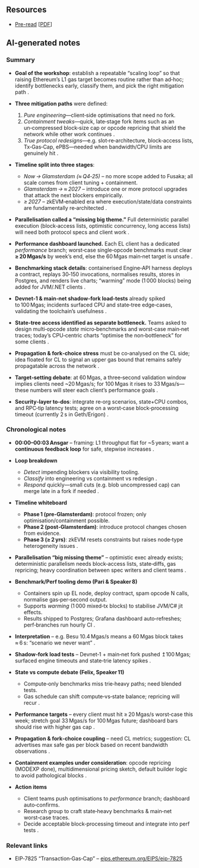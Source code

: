 ## Resources

- [Pre-read](https://ethereum-magicians.org/t/eip-7938-exponential-gas-limit-increase-via-default-client-voting-behavior/23884/13) [[PDF](Slides-notes/09-Jun-ethereum-scaling-planning-preread.pdf)]

## AI-generated notes

### Summary

* **Goal of the workshop**: establish a repeatable “scaling loop” so that raising Ethereum’s L1 gas target becomes routine rather than ad‑hoc; identify bottlenecks early, classify them, and pick the right mitigation path .
* **Three mitigation paths** were defined:

  1. *Pure engineering*—client‑side optimisations that need no fork.
  2. *Containment tweaks*—quick, late‑stage fork items such as an un‑compressed block‑size cap or opcode repricing that shield the network while other work continues .
  3. *True protocol redesigns*—e.g. slot‑re‑architecture, block‑access lists, Tx‑Gas‑Cap, ePBS—needed when bandwidth/CPU limits are genuinely hit .
* **Timeline split into three stages**:

  * *Now → Glamsterdam (≈ Q4‑25)* – no more scope added to Fusaka; all scale comes from client tuning + containment.
  * *Glamsterdam → ≈ 2027* – introduce one or more protocol upgrades that attack the next blockers empirically.
  * *≥ 2027* – zkEVM‑enabled era where execution/state/data constraints are fundamentally re‑architected .
* **Parallelisation called a “missing big theme.”** Full deterministic parallel execution (block‑access lists, optimistic concurrency, long access lists) will need both protocol specs and client work .
* **Performance dashboard launched.** Each EL client has a dedicated *performance* branch; worst‑case single‑opcode benchmarks must clear **≥ 20 Mgas/s** by week’s end, else the 60 Mgas main‑net target is unsafe .
* **Benchmarking stack details**: containerised Engine‑API harness deploys a contract, replays 30‑150 invocations, normalises results, stores in Postgres, and renders live charts; “warming” mode (1 000 blocks) being added for JVM/.NET clients .
* **Devnet‑1 & main‑net shadow‑fork load‑tests** already spiked to 100 Mgas; incidents surfaced CPU and state‑tree edge‑cases, validating the toolchain’s usefulness .
* **State‑tree access identified as separate bottleneck.** Teams asked to design multi‑opcode *state* micro‑benchmarks and worst‑case main‑net traces; today’s CPU‑centric charts “optimise the non‑bottleneck” for some clients .
* **Propagation & fork‑choice stress** must be co‑analysed on the CL side; idea floated for CL to signal an upper gas bound that remains safely propagatable across the network .
* **Target‑setting debate**: at 60 Mgas, a three‑second validation window implies clients need \~20 Mgas/s; for 100 Mgas it rises to 33 Mgas/s—these numbers will steer each client’s performance goals .
* **Security‑layer to‑dos**: integrate re‑org scenarios, state+CPU combos, and RPC‑tip latency tests; agree on a worst‑case block‑processing timeout (currently 2 s in Geth/Erigon) .

### Chronological notes

* **00:00–00:03 Ansgar** – framing: L1 throughput flat for \~5 years; want a **continuous feedback loop** for safe, stepwise increases .
* **Loop breakdown**

  * *Detect* impending blockers via visibility tooling.
  * *Classify* into engineering vs containment vs redesign .
  * *Respond* quickly—small cuts (e.g. blob uncompressed cap) can merge late in a fork if needed .
* **Timeline whiteboard**

  * **Phase 1 (pre‑Glamsterdam)**: protocol frozen; only optimisation/containment possible.
  * **Phase 2 (post‑Glamsterdam)**: introduce protocol changes chosen from evidence.
  * **Phase 3 (≥ 2 yrs)**: zkEVM resets constraints but raises node‑type heterogeneity issues .
* **Parallelisation “big missing theme”** – optimistic exec already exists; deterministic parallelism needs block‑access lists, state‑diffs, gas repricing; heavy coordination between spec writers and client teams .
* **Benchmark/Perf tooling demo (Pari & Speaker 8)**

  * Containers spin up EL node, deploy contract, spam opcode N calls, normalise gas‑per‑second output.
  * Supports *warming* (1 000 mixed‑tx blocks) to stabilise JVM/C# jit effects.
  * Results shipped to Postgres; Grafana dashboard auto‑refreshes; perf‑branches run hourly CI .
* **Interpretation** – e.g. Besu 10.4 Mgas/s means a 60 Mgas block takes ≈ 6 s: “scenario we never want” .
* **Shadow‑fork load tests** – Devnet‑1 + main‑net fork pushed ↥100 Mgas; surfaced engine timeouts and state‑trie latency spikes .
* **State vs compute debate (Felix, Speaker 11)**

  * Compute‑only benchmarks miss trie‑heavy paths; need blended tests.
  * Gas schedule can shift compute‑vs‑state balance; repricing will recur .
* **Performance targets** – every client must hit ≥ 20 Mgas/s worst‑case this week; stretch goal 33 Mgas/s for 100 Mgas future; dashboard bars should rise with higher gas cap .
* **Propagation & fork‑choice coupling** – need CL metrics; suggestion: CL advertises max safe gas per block based on recent bandwidth observations .
* **Containment examples under consideration**: opcode repricing (MODEXP done), multidimensional pricing sketch, default builder logic to avoid pathological blocks .
* **Action items**

  * Client teams push optimisations to *performance* branch; dashboard auto‑confirms.
  * Research group to craft state‑heavy benchmarks & main‑net worst‑case traces.
  * Decide acceptable block‑processing timeout and integrate into perf tests .

### Relevant links

* EIP‑7825 “Transaction‑Gas‑Cap” – [eips.ethereum.org/EIPS/eip-7825](https://eips.ethereum.org/EIPS/eip-7825)

